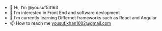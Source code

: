 - 👋 Hi, I’m @yousuf53163
- 👀 I’m interested in Front End and software devlopment
- 🌱 I’m currently learning Differnet frameworks such as React and Angular
- 📫 How to reach me yousuf.khan1002@gmail.com

